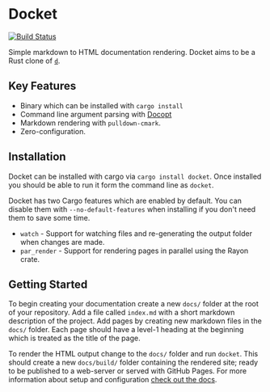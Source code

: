 # Docket

[![Build Status][build_badge_image]][build_info]

Simple markdown to HTML documentation rendering. Docket aims to be a Rust clone of [`d`](https://github.com/sjl/d).

## Key Features

* Binary which can be installed with `cargo install`
* Command line argument parsing with [Docopt](https://docs.rs/docopt/0.8.1/docopt/)
* Markdown rendering with `pulldown-cmark`.
* Zero-configuration.

## Installation

Docket can be installed with cargo via `cargo install docket`. Once installed you should be able to run it form the command line as `docket`.

Docket has two Cargo features which are enabled by default. You can disable them with `--no-default-features` when installing if you don't need them to save some time.

 * `watch` - Support for watching files and re-generating the output folder when changes are made.
 * `par_render` - Support for rendering pages in parallel using the Rayon crate.

## Getting Started

To begin creating your documentation create a new `docs/` folder at the root of your repository. Add a file called `index.md` with a short markdown description of the project. Add pages by creating new markdown files in the `docs/` folder. Each page should have a level-1 heading at the beginning which is treated as the title of the page. 

To render the HTML output change to the `docs/` folder and run `docket`. This should create a new `docs/build/` folder containing the rendered site; ready to be published to a web-server or served with GitHub Pages. For more information about setup and configuration [check out the docs](https://iwillspeak.github.io/docket/).

 [build_badge_image]: https://dev.azure.com/iwillspeak/GitHub/_apis/build/status/iwillspeak.docket?branchName=master
 [build_info]: https://dev.azure.com/iwillspeak/GitHub/_build/latest?definitionId=1&branchName=master
